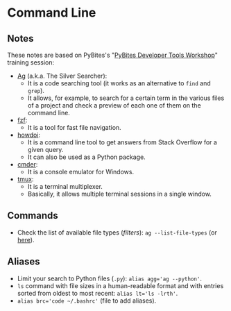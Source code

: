 # Command Line

## Notes

These notes are based on PyBites's "[PyBites Developer Tools Workshop](https://pybit.es/pages/devtools)" training session:

- [Ag](https://github.com/ggreer/the_silver_searcher) (a.k.a. The Silver Searcher):
  - It is a code searching tool (it works as an alternative to `find` and `grep`).
  - It allows, for example, to search for a certain term in the various files of a project and check a preview of each one of them on the command line.
- [fzf](https://github.com/junegunn/fzf):
  - It is a tool for fast file navigation.
- [howdoi](https://github.com/gleitz/howdoi):
  - It is a command line tool to get answers from Stack Overflow for a given query.
  - It can also be used as a Python package.
- [cmder](https://cmder.net/):
  - It is a console emulator for Windows.
- [tmux](https://github.com/tmux/tmux):
  - It is a terminal multiplexer.
  - Basically, it allows multiple terminal sessions in a single window.

## Commands

- Check the list of available file types (_filters_): `ag --list-file-types` (or [here](https://github.com/ggreer/the_silver_searcher/blob/master/tests/list_file_types.t)).

## Aliases

- Limit your search to Python files (`.py`): `alias agg='ag --python'`.
- `ls` command with file sizes in a human-readable format and with entries sorted from oldest to most recent: `alias lt='ls -lrth'`.
- `alias brc='code ~/.bashrc'` (file to add aliases).
